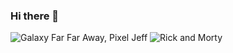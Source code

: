 ### Hi there 👋

![Galaxy Far Far Away, Pixel Jeff](https://github.com/chaddjong/chaddjong/assets/116330103/35b0263a-c1be-4fe4-9dfb-a0b9b8e22576)
![Rick and Morty](https://github.com/chaddjong/chaddjong/assets/116330103/3c9a0180-a5cf-4d85-84c3-50169923ac8e)

<!--
**chaddjong/chaddjong** is a ✨ _special_ ✨ repository because its `README.md` (this file) appears on your GitHub profile.

Here are some ideas to get you started:

- 🔭 I’m currently working on ...
- 🌱 I’m currently learning ...
- 👯 I’m looking to collaborate on ...
- 🤔 I’m looking for help with ...
- 💬 Ask me about ...
- 📫 How to reach me: ...
- 😄 Pronouns: ...
- ⚡ Fun fact: ...
-->
